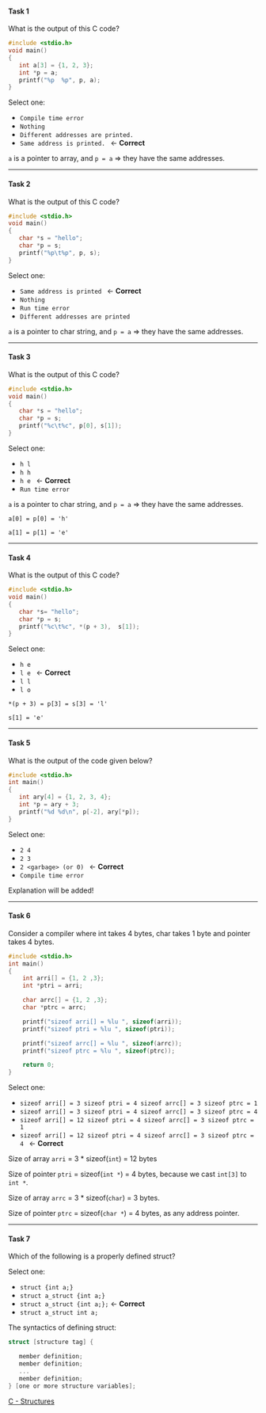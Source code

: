   

#### Task 1

What is the output of this C code?

```c
#include <stdio.h>
void main()
{
   int a[3] = {1, 2, 3};
   int *p = a;
   printf("%p  %p", p, a);
}
```

Select one:
- ```Compile time error```
- ```Nothing```
- ```Different addresses are printed.```
- ```Same address is printed. ``` <- **Correct**

```a``` is a pointer to array, and ```p = a``` => they have the same addresses.

 
---

#### Task 2

What is the output of this C code?

```c
#include <stdio.h>
void main()
{
   char *s = "hello";
   char *p = s;
   printf("%p\t%p", p, s);
}
```
Select one:
- ```Same address is printed ``` <- **Correct**
- ```Nothing```
- ```Run time error```
- ```Different addresses are printed```

```a``` is a pointer to char string, and ```p = a``` => they have the same addresses.

  
---

#### Task 3

What is the output of this C code?

```c
#include <stdio.h>
void main()
{
   char *s = "hello";
   char *p = s;
   printf("%c\t%c", p[0], s[1]);
}
```

Select one:
- ```h l```
- ```h h```
- ```h e ``` <- **Correct**
- ```Run time error```

```a``` is a pointer to char string, and ```p = a``` => they have the same addresses.

```a[0] = p[0] = 'h'```

```a[1] = p[1] = 'e'```

---

#### Task 4

What is the output of this C code?

```c
#include <stdio.h>
void main()
{
   char *s= "hello";
   char *p = s;
   printf("%c\t%c", *(p + 3),  s[1]);
}
```

Select one:
- ```h e```
- ```l e ``` <- **Correct**
- ```l l```
- ```l o```

```*(p + 3) = p[3] = s[3] = 'l'```

```s[1] = 'e'```

---

#### Task 5

What is the output of the code given below?

```c
#include <stdio.h>
int main()
{
   int ary[4] = {1, 2, 3, 4};
   int *p = ary + 3;
   printf("%d %d\n", p[-2], ary[*p]);
}
```

Select one:
- ```2 4```
- ```2 3```
- ```2 <garbage> (or 0) ``` <- **Correct**
- ```Compile time error```

Explanation will be added!

---

#### Task 6

Consider a compiler where int takes 4 bytes, char takes 1 byte and pointer takes 4 bytes.

```c
#include <stdio.h>
int main()
{
    int arri[] = {1, 2 ,3};
    int *ptri = arri;

    char arrc[] = {1, 2 ,3};
    char *ptrc = arrc;

    printf("sizeof arri[] = %lu ", sizeof(arri));
    printf("sizeof ptri = %lu ", sizeof(ptri));

    printf("sizeof arrc[] = %lu ", sizeof(arrc));
    printf("sizeof ptrc = %lu ", sizeof(ptrc));

    return 0;
}
```

Select one:
- ```sizeof arri[] = 3 sizeof ptri = 4 sizeof arrc[] = 3 sizeof ptrc = 1```
- ```sizeof arri[] = 3 sizeof ptri = 4 sizeof arrc[] = 3 sizeof ptrc = 4```
- ```sizeof arri[] = 12 sizeof ptri = 4 sizeof arrc[] = 3 sizeof ptrc = 1```
- ```sizeof arri[] = 12 sizeof ptri = 4 sizeof arrc[] = 3 sizeof ptrc = 4 ``` <- **Correct**

Size of array ```arri``` = 3 * sizeof(```int```) = 12 bytes

Size of pointer ```ptri``` = sizeof(```int *```) = 4 bytes, because we cast ```int[3]``` to ```int *```.

Size of array ```arrc``` = 3 * sizeof(```char```) = 3 bytes.

Size of pointer ```ptrc``` = sizeof(```char *```) = 4 bytes, as any address pointer.

---

#### Task 7

Which of the following is a properly defined struct?

Select one:
- ```struct {int a;}```
- ```struct a_struct {int a;}```
- ```struct a_struct {int a;};``` <- **Correct**
- ```struct a_struct int a;```

The syntactics of defining struct:

```c
struct [structure tag] {

   member definition;
   member definition;
   ...
   member definition;
} [one or more structure variables];
```

[C - Structures](https://www.tutorialspoint.com/cprogramming/c_structures.htm)